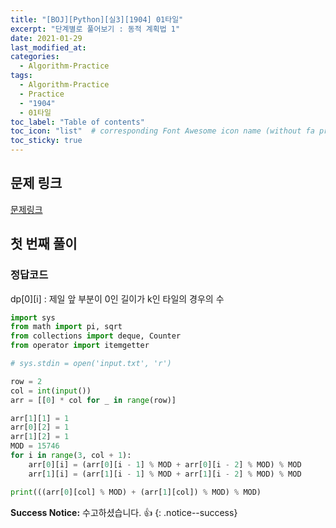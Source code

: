 ```yaml
---
title: "[BOJ][Python][실3][1904] 01타일"
excerpt: "단계별로 풀어보기 : 동적 계획법 1"
date: 2021-01-29
last_modified_at:
categories:
  - Algorithm-Practice
tags:
  - Algorithm-Practice
  - Practice
  - "1904"
  - 01타일
toc_label: "Table of contents"
toc_icon: "list"  # corresponding Font Awesome icon name (without fa prefix)
toc_sticky: true
---
```


## 문제 링크

[문제링크](https://www.acmicpc.net/problem/1904)  

## 첫 번째 풀이

### 정답코드  

dp[0][i] : 제일 앞 부분이 0인 길이가 k인 타일의 경우의 수  

```python
import sys
from math import pi, sqrt
from collections import deque, Counter
from operator import itemgetter

# sys.stdin = open('input.txt', 'r')

row = 2
col = int(input())
arr = [[0] * col for _ in range(row)]

arr[1][1] = 1
arr[0][2] = 1
arr[1][2] = 1
MOD = 15746
for i in range(3, col + 1):
    arr[0][i] = (arr[0][i - 1] % MOD + arr[0][i - 2] % MOD) % MOD
    arr[1][i] = (arr[1][i - 1] % MOD + arr[1][i - 2] % MOD) % MOD

print(((arr[0][col] % MOD) + (arr[1][col]) % MOD) % MOD)

```  

**Success Notice:**
수고하셨습니다. :+1:
{: .notice--success}